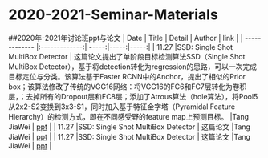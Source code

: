 # 2020-2021-Seminar-Materials
##2020年-2021年讨论班ppt与论文
| Date | Title | Detail | Author | link |
| ------------- |:-------------:| -----:|-----:|-----:|
| 11.27 |SSD: Single Shot MultiBox Detector | 这篇论文提出了单阶段目标检测算法SSD（Single Shot MultiBox Detector），基于将detection转化为regression的思路，可以一次完成目标定位与分类。该算法基于Faster RCNN中的Anchor，提出了相似的Prior box；该算法修改了传统的VGG16网络：将VGG16的FC6和FC7层转化为卷积层，；去掉所有的Dropout层和FC8层；添加了Atrous算法（hole算法），将Pool5从2x2-S2变换到3x3-S1，同时加入基于特征金字塔（Pyramidal Feature Hierarchy）的检测方式，即在不同感受野的feature map上预测目标。 |Tang JiaWei | [ppt](https://github.com/Tbb-nj/2020-2021-Seminar-Materials/tree/main/20201127) |
| 11.27 |SSD: Single Shot MultiBox Detector | 这篇论文 |Tang JiaWei | [ppt](https://github.com/Tbb-nj/2020-2021-Seminar-Materials/tree/main/20201127) |
| 11.27 |SSD: Single Shot MultiBox Detector | 这篇论文 |Tang JiaWei | [ppt](https://github.com/Tbb-nj/2020-2021-Seminar-Materials/tree/main/20201127) |
